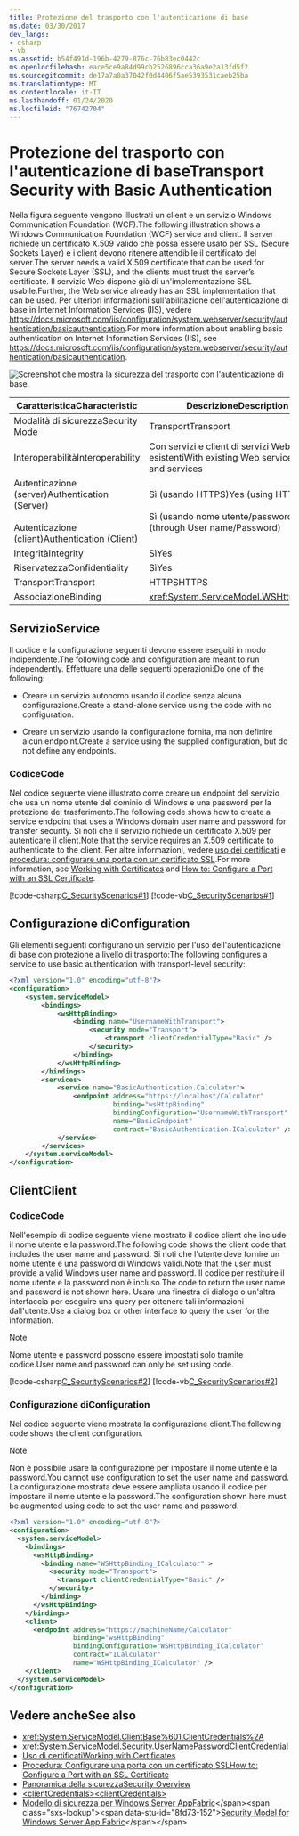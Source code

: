 ```yaml
---
title: Protezione del trasporto con l'autenticazione di base
ms.date: 03/30/2017
dev_langs:
- csharp
- vb
ms.assetid: b54f491d-196b-4279-876c-76b83ec0442c
ms.openlocfilehash: eace5ce9a84d99cb2526896cca36a9e2a13fd5f2
ms.sourcegitcommit: de17a7a0a37042f0d4406f5ae5393531caeb25ba
ms.translationtype: MT
ms.contentlocale: it-IT
ms.lasthandoff: 01/24/2020
ms.locfileid: "76742704"
---
```

# <a name="transport-security-with-basic-authentication"></a><span data-ttu-id="8fd73-102">Protezione del trasporto con l'autenticazione di base</span><span class="sxs-lookup"><span data-stu-id="8fd73-102">Transport Security with Basic Authentication</span></span>
<span data-ttu-id="8fd73-103">Nella figura seguente vengono illustrati un client e un servizio Windows Communication Foundation (WCF).</span><span class="sxs-lookup"><span data-stu-id="8fd73-103">The following illustration shows a Windows Communication Foundation (WCF) service and client.</span></span> <span data-ttu-id="8fd73-104">Il server richiede un certificato X.509 valido che possa essere usato per SSL (Secure Sockets Layer) e i client devono ritenere attendibile il certificato del server.</span><span class="sxs-lookup"><span data-stu-id="8fd73-104">The server needs a valid X.509 certificate that can be used for Secure Sockets Layer (SSL), and the clients must trust the server’s certificate.</span></span> <span data-ttu-id="8fd73-105">Il servizio Web dispone già di un'implementazione SSL usabile.</span><span class="sxs-lookup"><span data-stu-id="8fd73-105">Further, the Web service already has an SSL implementation that can be used.</span></span> <span data-ttu-id="8fd73-106">Per ulteriori informazioni sull'abilitazione dell'autenticazione di base in Internet Information Services (IIS), vedere <https://docs.microsoft.com/iis/configuration/system.webserver/security/authentication/basicauthentication>.</span><span class="sxs-lookup"><span data-stu-id="8fd73-106">For more information about enabling basic authentication on Internet Information Services (IIS), see <https://docs.microsoft.com/iis/configuration/system.webserver/security/authentication/basicauthentication>.</span></span>  
  
 ![Screenshot che mostra la sicurezza del trasporto con l'autenticazione di base.](./media/transport-security-with-basic-authentication/transport-security-basic-authentication.gif)  
  
|<span data-ttu-id="8fd73-108">Caratteristica</span><span class="sxs-lookup"><span data-stu-id="8fd73-108">Characteristic</span></span>|<span data-ttu-id="8fd73-109">Descrizione</span><span class="sxs-lookup"><span data-stu-id="8fd73-109">Description</span></span>|  
|--------------------|-----------------|  
|<span data-ttu-id="8fd73-110">Modalità di sicurezza</span><span class="sxs-lookup"><span data-stu-id="8fd73-110">Security Mode</span></span>|<span data-ttu-id="8fd73-111">Transport</span><span class="sxs-lookup"><span data-stu-id="8fd73-111">Transport</span></span>|  
|<span data-ttu-id="8fd73-112">Interoperabilità</span><span class="sxs-lookup"><span data-stu-id="8fd73-112">Interoperability</span></span>|<span data-ttu-id="8fd73-113">Con servizi e client di servizi Web esistenti</span><span class="sxs-lookup"><span data-stu-id="8fd73-113">With existing Web service clients and services</span></span>|  
|<span data-ttu-id="8fd73-114">Autenticazione (server)</span><span class="sxs-lookup"><span data-stu-id="8fd73-114">Authentication (Server)</span></span><br /><br /> <span data-ttu-id="8fd73-115">Autenticazione (client)</span><span class="sxs-lookup"><span data-stu-id="8fd73-115">Authentication (Client)</span></span>|<span data-ttu-id="8fd73-116">Sì (usando HTTPS)</span><span class="sxs-lookup"><span data-stu-id="8fd73-116">Yes (using HTTPS)</span></span><br /><br /> <span data-ttu-id="8fd73-117">Sì (usando nome utente/password).</span><span class="sxs-lookup"><span data-stu-id="8fd73-117">Yes (through User name/Password)</span></span>|  
|<span data-ttu-id="8fd73-118">Integrità</span><span class="sxs-lookup"><span data-stu-id="8fd73-118">Integrity</span></span>|<span data-ttu-id="8fd73-119">Sì</span><span class="sxs-lookup"><span data-stu-id="8fd73-119">Yes</span></span>|  
|<span data-ttu-id="8fd73-120">Riservatezza</span><span class="sxs-lookup"><span data-stu-id="8fd73-120">Confidentiality</span></span>|<span data-ttu-id="8fd73-121">Sì</span><span class="sxs-lookup"><span data-stu-id="8fd73-121">Yes</span></span>|  
|<span data-ttu-id="8fd73-122">Transport</span><span class="sxs-lookup"><span data-stu-id="8fd73-122">Transport</span></span>|<span data-ttu-id="8fd73-123">HTTPS</span><span class="sxs-lookup"><span data-stu-id="8fd73-123">HTTPS</span></span>|  
|<span data-ttu-id="8fd73-124">Associazione</span><span class="sxs-lookup"><span data-stu-id="8fd73-124">Binding</span></span>|<xref:System.ServiceModel.WSHttpBinding>|  
  
## <a name="service"></a><span data-ttu-id="8fd73-125">Servizio</span><span class="sxs-lookup"><span data-stu-id="8fd73-125">Service</span></span>  
 <span data-ttu-id="8fd73-126">Il codice e la configurazione seguenti devono essere eseguiti in modo indipendente.</span><span class="sxs-lookup"><span data-stu-id="8fd73-126">The following code and configuration are meant to run independently.</span></span> <span data-ttu-id="8fd73-127">Effettuare una delle seguenti operazioni:</span><span class="sxs-lookup"><span data-stu-id="8fd73-127">Do one of the following:</span></span>  
  
- <span data-ttu-id="8fd73-128">Creare un servizio autonomo usando il codice senza alcuna configurazione.</span><span class="sxs-lookup"><span data-stu-id="8fd73-128">Create a stand-alone service using the code with no configuration.</span></span>  
  
- <span data-ttu-id="8fd73-129">Creare un servizio usando la configurazione fornita, ma non definire alcun endpoint.</span><span class="sxs-lookup"><span data-stu-id="8fd73-129">Create a service using the supplied configuration, but do not define any endpoints.</span></span>  
  
### <a name="code"></a><span data-ttu-id="8fd73-130">Codice</span><span class="sxs-lookup"><span data-stu-id="8fd73-130">Code</span></span>  
 <span data-ttu-id="8fd73-131">Nel codice seguente viene illustrato come creare un endpoint del servizio che usa un nome utente del dominio di Windows e una password per la protezione del trasferimento.</span><span class="sxs-lookup"><span data-stu-id="8fd73-131">The following code shows how to create a service endpoint that uses a Windows domain user name and password for transfer security.</span></span> <span data-ttu-id="8fd73-132">Si noti che il servizio richiede un certificato X.509 per autenticare il client.</span><span class="sxs-lookup"><span data-stu-id="8fd73-132">Note that the service requires an X.509 certificate to authenticate to the client.</span></span> <span data-ttu-id="8fd73-133">Per altre informazioni, vedere [uso dei certificati](../../../../docs/framework/wcf/feature-details/working-with-certificates.md) e [procedura: configurare una porta con un certificato SSL](../../../../docs/framework/wcf/feature-details/how-to-configure-a-port-with-an-ssl-certificate.md).</span><span class="sxs-lookup"><span data-stu-id="8fd73-133">For more information, see [Working with Certificates](../../../../docs/framework/wcf/feature-details/working-with-certificates.md) and [How to: Configure a Port with an SSL Certificate](../../../../docs/framework/wcf/feature-details/how-to-configure-a-port-with-an-ssl-certificate.md).</span></span>  
  
 [!code-csharp[C_SecurityScenarios#1](../../../../samples/snippets/csharp/VS_Snippets_CFX/c_securityscenarios/cs/source.cs#1)]
 [!code-vb[C_SecurityScenarios#1](../../../../samples/snippets/visualbasic/VS_Snippets_CFX/c_securityscenarios/vb/source.vb#1)]  
  
## <a name="configuration"></a><span data-ttu-id="8fd73-134">Configurazione di</span><span class="sxs-lookup"><span data-stu-id="8fd73-134">Configuration</span></span>  
 <span data-ttu-id="8fd73-135">Gli elementi seguenti configurano un servizio per l'uso dell'autenticazione di base con protezione a livello di trasporto:</span><span class="sxs-lookup"><span data-stu-id="8fd73-135">The following configures a service to use basic authentication with transport-level security:</span></span>  
  
```xml  
<?xml version="1.0" encoding="utf-8"?>  
<configuration>  
    <system.serviceModel>  
        <bindings>  
            <wsHttpBinding>  
                <binding name="UsernameWithTransport">  
                    <security mode="Transport">  
                        <transport clientCredentialType="Basic" />  
                    </security>  
                </binding>  
            </wsHttpBinding>  
        </bindings>  
        <services>  
            <service name="BasicAuthentication.Calculator">  
                <endpoint address="https://localhost/Calculator"  
                          binding="wsHttpBinding"   
                          bindingConfiguration="UsernameWithTransport"  
                          name="BasicEndpoint"   
                          contract="BasicAuthentication.ICalculator" />  
            </service>  
        </services>  
    </system.serviceModel>  
</configuration>  
```  
  
## <a name="client"></a><span data-ttu-id="8fd73-136">Client</span><span class="sxs-lookup"><span data-stu-id="8fd73-136">Client</span></span>  
  
### <a name="code"></a><span data-ttu-id="8fd73-137">Codice</span><span class="sxs-lookup"><span data-stu-id="8fd73-137">Code</span></span>  
 <span data-ttu-id="8fd73-138">Nell'esempio di codice seguente viene mostrato il codice client che include il nome utente e la password.</span><span class="sxs-lookup"><span data-stu-id="8fd73-138">The following code shows the client code that includes the user name and password.</span></span> <span data-ttu-id="8fd73-139">Si noti che l'utente deve fornire un nome utente e una password di Windows validi.</span><span class="sxs-lookup"><span data-stu-id="8fd73-139">Note that the user must provide a valid Windows user name and password.</span></span> <span data-ttu-id="8fd73-140">Il codice per restituire il nome utente e la password non è incluso.</span><span class="sxs-lookup"><span data-stu-id="8fd73-140">The code to return the user name and password is not shown here.</span></span> <span data-ttu-id="8fd73-141">Usare una finestra di dialogo o un'altra interfaccia per eseguire una query per ottenere tali informazioni dall'utente.</span><span class="sxs-lookup"><span data-stu-id="8fd73-141">Use a dialog box or other interface to query the user for the information.</span></span>  
  
> [!NOTE]
> <span data-ttu-id="8fd73-142">Nome utente e password possono essere impostati solo tramite codice.</span><span class="sxs-lookup"><span data-stu-id="8fd73-142">User name and password can only be set using code.</span></span>  
  
 [!code-csharp[C_SecurityScenarios#2](../../../../samples/snippets/csharp/VS_Snippets_CFX/c_securityscenarios/cs/source.cs#2)]
 [!code-vb[C_SecurityScenarios#2](../../../../samples/snippets/visualbasic/VS_Snippets_CFX/c_securityscenarios/vb/source.vb#2)]  
  
### <a name="configuration"></a><span data-ttu-id="8fd73-143">Configurazione di</span><span class="sxs-lookup"><span data-stu-id="8fd73-143">Configuration</span></span>  
 <span data-ttu-id="8fd73-144">Nel codice seguente viene mostrata la configurazione client.</span><span class="sxs-lookup"><span data-stu-id="8fd73-144">The following code shows the client configuration.</span></span>  
  
> [!NOTE]
> <span data-ttu-id="8fd73-145">Non è possibile usare la configurazione per impostare il nome utente e la password.</span><span class="sxs-lookup"><span data-stu-id="8fd73-145">You cannot use configuration to set the user name and password.</span></span> <span data-ttu-id="8fd73-146">La configurazione mostrata deve essere ampliata usando il codice per impostare il nome utente e la password.</span><span class="sxs-lookup"><span data-stu-id="8fd73-146">The configuration shown here must be augmented using code to set the user name and password.</span></span>  
  
```xml  
<?xml version="1.0" encoding="utf-8"?>  
<configuration>  
  <system.serviceModel>  
    <bindings>  
      <wsHttpBinding>  
        <binding name="WSHttpBinding_ICalculator" >  
          <security mode="Transport">  
            <transport clientCredentialType="Basic" />  
          </security>  
        </binding>  
      </wsHttpBinding>  
    </bindings>  
    <client>  
      <endpoint address="https://machineName/Calculator"   
                binding="wsHttpBinding"  
                bindingConfiguration="WSHttpBinding_ICalculator"   
                contract="ICalculator"  
                name="WSHttpBinding_ICalculator" />  
    </client>  
  </system.serviceModel>  
</configuration>  
```  
  
## <a name="see-also"></a><span data-ttu-id="8fd73-147">Vedere anche</span><span class="sxs-lookup"><span data-stu-id="8fd73-147">See also</span></span>

- <xref:System.ServiceModel.ClientBase%601.ClientCredentials%2A>
- <xref:System.ServiceModel.Security.UserNamePasswordClientCredential>
- [<span data-ttu-id="8fd73-148">Uso di certificati</span><span class="sxs-lookup"><span data-stu-id="8fd73-148">Working with Certificates</span></span>](../../../../docs/framework/wcf/feature-details/working-with-certificates.md)
- [<span data-ttu-id="8fd73-149">Procedura: Configurare una porta con un certificato SSL</span><span class="sxs-lookup"><span data-stu-id="8fd73-149">How to: Configure a Port with an SSL Certificate</span></span>](../../../../docs/framework/wcf/feature-details/how-to-configure-a-port-with-an-ssl-certificate.md)
- [<span data-ttu-id="8fd73-150">Panoramica della sicurezza</span><span class="sxs-lookup"><span data-stu-id="8fd73-150">Security Overview</span></span>](../../../../docs/framework/wcf/feature-details/security-overview.md)
- [<span data-ttu-id="8fd73-151">\<clientCredentials></span><span class="sxs-lookup"><span data-stu-id="8fd73-151">\<clientCredentials></span></span>](../../../../docs/framework/configure-apps/file-schema/wcf/clientcredentials.md)
- <span data-ttu-id="8fd73-152">[Modello di sicurezza per Windows Server AppFabric](https://docs.microsoft.com/previous-versions/appfabric/ee677202(v=azure.10))</span><span class="sxs-lookup"><span data-stu-id="8fd73-152">[Security Model for Windows Server App Fabric](https://docs.microsoft.com/previous-versions/appfabric/ee677202(v=azure.10))</span></span>
